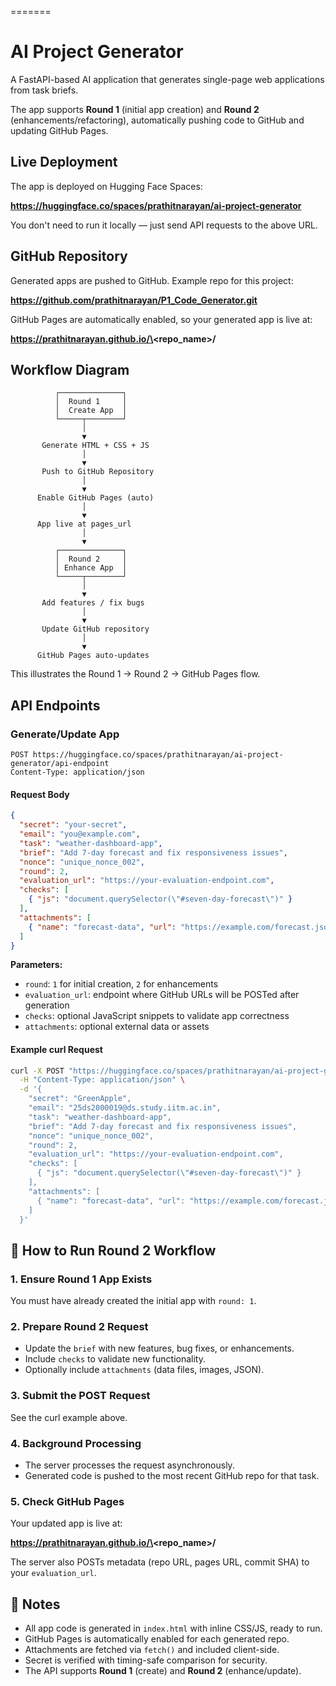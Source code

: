 =======
# AI Project Generator

A FastAPI-based AI application that generates single-page web applications from task briefs.

The app supports **Round 1** (initial app creation) and **Round 2** (enhancements/refactoring), automatically pushing code to GitHub and updating GitHub Pages.

## Live Deployment

The app is deployed on Hugging Face Spaces:

**https://huggingface.co/spaces/prathitnarayan/ai-project-generator**

You don't need to run it locally — just send API requests to the above URL.

## GitHub Repository

Generated apps are pushed to GitHub. Example repo for this project:

**https://github.com/prathitnarayan/P1_Code_Generator.git**

GitHub Pages are automatically enabled, so your generated app is live at:

**https://prathitnarayan.github.io/\<repo_name\>/**

## Workflow Diagram

```
          ┌──────────────┐
          │  Round 1     │
          │  Create App  │
          └─────┬────────┘
                │
                ▼
       Generate HTML + CSS + JS
                │
                ▼
       Push to GitHub Repository
                │
                ▼
      Enable GitHub Pages (auto)
                │
                ▼
      App live at pages_url
                │
                ▼
          ┌──────────────┐
          │  Round 2     │
          │ Enhance App  │
          └─────┬────────┘
                │
                ▼
       Add features / fix bugs
                │
                ▼
       Update GitHub repository
                │
                ▼
      GitHub Pages auto-updates
```

This illustrates the Round 1 → Round 2 → GitHub Pages flow.

##  API Endpoints

### Generate/Update App

```http
POST https://huggingface.co/spaces/prathitnarayan/ai-project-generator/api-endpoint
Content-Type: application/json
```

#### Request Body

```json
{
  "secret": "your-secret",
  "email": "you@example.com",
  "task": "weather-dashboard-app",
  "brief": "Add 7-day forecast and fix responsiveness issues",
  "nonce": "unique_nonce_002",
  "round": 2,
  "evaluation_url": "https://your-evaluation-endpoint.com",
  "checks": [
    { "js": "document.querySelector(\"#seven-day-forecast\")" }
  ],
  "attachments": [
    { "name": "forecast-data", "url": "https://example.com/forecast.json" }
  ]
}
```

**Parameters:**

- `round`: `1` for initial creation, `2` for enhancements
- `evaluation_url`: endpoint where GitHub URLs will be POSTed after generation
- `checks`: optional JavaScript snippets to validate app correctness
- `attachments`: optional external data or assets

#### Example curl Request

```bash
curl -X POST "https://huggingface.co/spaces/prathitnarayan/ai-project-generator/api-endpoint" \
  -H "Content-Type: application/json" \
  -d '{
    "secret": "GreenApple",
    "email": "25ds2000019@ds.study.iitm.ac.in",
    "task": "weather-dashboard-app",
    "brief": "Add 7-day forecast and fix responsiveness issues",
    "nonce": "unique_nonce_002",
    "round": 2,
    "evaluation_url": "https://your-evaluation-endpoint.com",
    "checks": [
      { "js": "document.querySelector(\"#seven-day-forecast\")" }
    ],
    "attachments": [
      { "name": "forecast-data", "url": "https://example.com/forecast.json" }
    ]
  }'

```

## 🔧 How to Run Round 2 Workflow

### 1. Ensure Round 1 App Exists

You must have already created the initial app with `round: 1`.

### 2. Prepare Round 2 Request

- Update the `brief` with new features, bug fixes, or enhancements.
- Include `checks` to validate new functionality.
- Optionally include `attachments` (data files, images, JSON).

### 3. Submit the POST Request

See the curl example above.

### 4. Background Processing

- The server processes the request asynchronously.
- Generated code is pushed to the most recent GitHub repo for that task.

### 5. Check GitHub Pages

Your updated app is live at:

**https://prathitnarayan.github.io/\<repo_name\>/**

The server also POSTs metadata (repo URL, pages URL, commit SHA) to your `evaluation_url`.

## 📝 Notes

- All app code is generated in `index.html` with inline CSS/JS, ready to run.
- GitHub Pages is automatically enabled for each generated repo.
- Attachments are fetched via `fetch()` and included client-side.
- Secret is verified with timing-safe comparison for security.
- The API supports **Round 1** (create) and **Round 2** (enhance/update).





